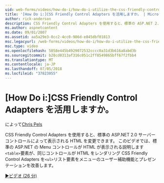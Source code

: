 ```yaml
---
uid: web-forms/videos/how-do-i/how-do-i-utilize-the-css-friendly-control-adapters
title: '[How Do i:]CSS Friendly Control Adapters を活用しますか。 | Microsoft Docs'
author: rick-anderson
description: CSS Friendly Control Adapters を使用すると、標準の ASP.NET 2.0 サーバー コントロールによって表示される HTML を変更できます。 このビデオで説明します、経歴の持ち主.
ms.author: aspnetcontent
ms.date: 09/01/2007
ms.assetid: aa5a29e3-0cc2-4cc0-986d-e845dbf01813
msc.legacyurl: /web-forms/videos/how-do-i/how-do-i-utilize-the-css-friendly-control-adapters
msc.type: video
ms.openlocfilehash: 5058e445b4929072532cccc0a31d3b616a8abd3b
ms.sourcegitcommit: b28cd0313af316c051c2ff8549865bff67f2fbb4
ms.translationtype: MT
ms.contentlocale: ja-JP
ms.lasthandoff: 07/05/2018
ms.locfileid: "37823055"
---
```

<a name="how-do-i-utilize-the-css-friendly-control-adapters"></a>[How Do i:]CSS Friendly Control Adapters を活用しますか。
====================
によって[Chris Pels](https://twitter.com/chrispels)

CSS Friendly Control Adapters を使用すると、標準の ASP.NET 2.0 サーバー コントロールによって表示される HTML を変更できます。 このビデオでは、標準の ASP.NET の Menu コントロールが HTML が表示される説明します`<table>`要素が、同じコントロールが HTML をレンダリング CSS Friendly Control Adapters を`<ul>`リスト要素をメニューのユーザー補助機能とプレゼンテーションを改善します。 

[&#9654;ビデオ (26 分)](https://channel9.msdn.com/Blogs/ASP-NET-Site-Videos/how-do-i-utilize-the-css-friendly-control-adapters)
